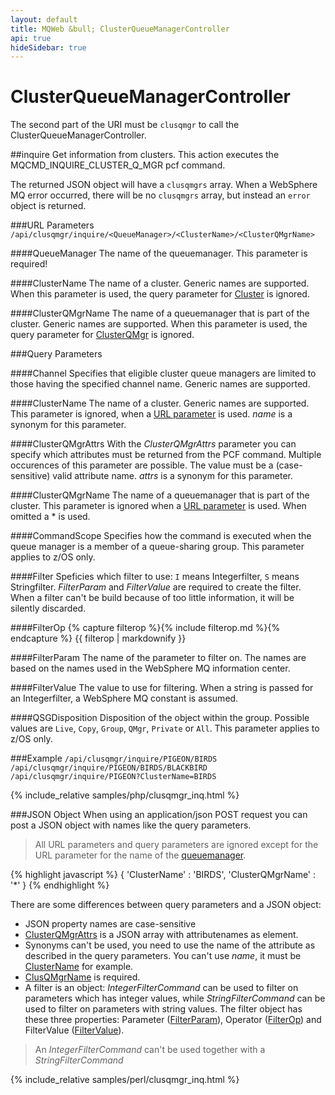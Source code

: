 ```yaml
---
layout: default
title: MQWeb &bull; ClusterQueueManagerController
api: true
hideSidebar: true
---
```

ClusterQueueManagerController
=============================

The second part of the URI must be `clusqmgr` to call the ClusterQueueManagerController.

##<a name="inquire"></a>inquire
Get information from clusters. This action executes the 
MQCMD_INQUIRE_CLUSTER_Q_MGR pcf command.

The returned JSON object will have a `clusqmgrs` array. When a WebSphere MQ
error occurred, there will be no `clusqmgrs` array, but instead an `error`
object is returned.

###<a name="inquireURL"></a>URL Parameters
`/api/clusqmgr/inquire/<QueueManager>/<ClusterName>/<ClusterQMgrName>`

####<a name="inquireURLQueueManager"></a>QueueManager
The name of the queuemanager. This parameter is required!

####<a name="inquireURLClusterName"></a>ClusterName
The name of a cluster. Generic names are supported. When this parameter is used, 
the query parameter for [Cluster](#inquireQueryClusterName) is ignored.

####<a name="inquireURLClusterQMgrName"></a>ClusterQMgrName
The name of a queuemanager that is part of the cluster. Generic names are 
supported. When this parameter is used, the query parameter for 
[ClusterQMgr](#inquireQueryClusterQMgrName) is ignored.

###<a name="inquireQuery"></a>Query Parameters

####<a name="inquireQueryChannel"></a>Channel
Specifies that eligible cluster queue managers are limited to those having the 
specified channel name. Generic names are supported.

####<a name="inquireQueryClusterName"></a>ClusterName
The name of a cluster. Generic names are supported. This parameter is ignored, 
when a [URL parameter](#inquireURLClusterName) is used. *name* is a synonym
for this parameter.

####<a name="inquireQueryClusterQMgrAttrs"></a>ClusterQMgrAttrs
With the *ClusterQMgrAttrs* parameter you can specify which attributes must be 
returned from the PCF command. Multiple occurences of this parameter are 
possible. The value must be a (case-sensitive) valid attribute name. *attrs* is
a synonym for this parameter.

####<a name="inquireQueryClusterQMgrName"></a>ClusterQMgrName
The name of a queuemanager that is part of the cluster. This parameter is 
ignored when a [URL parameter](#inquireURLClusterQMgrName) is used. When omitted
a * is used.

####<a name="inquireQueryCommandScope"></a>CommandScope
Specifies how the command is executed when the queue manager is a member of a 
queue-sharing group. This parameter applies to z/OS only.

####<a name="inquireQueryFilter"></a>Filter
Speficies which filter to use: `I` means Integerfilter, `S` means Stringfilter.
*FilterParam* and *FilterValue* are required to create the filter. When a 
filter can't be build because of too little information, it will be silently 
discarded.

####<a name="inquireQueryFilterOp"></a>FilterOp
{% capture filterop %}{% include filterop.md %}{% endcapture %}
{{ filterop | markdownify }}

####<a name="inquireQueryFilterParam"></a>FilterParam
The name of the parameter to filter on. The names are based on the names used 
in the WebSphere MQ information center.

####<a name="inquireQueryFilterValue"></a>FilterValue
The value to use for filtering. When a string is passed for an Integerfilter, 
a WebSphere MQ constant is assumed.

####<a name="inquireQueryQSGDisposition"></a>QSGDisposition
Disposition of the object within the group. Possible values are `Live`, `Copy`, 
`Group`, `QMgr`, `Private` or `All`. This parameter applies to z/OS only.

###<a name="inquireExample"></a>Example
`/api/clusqmgr/inquire/PIGEON/BIRDS`  
`/api/clusqmgr/inquire/PIGEON/BIRDS/BLACKBIRD`  
`/api/clusqmgr/inquire/PIGEON?ClusterName=BIRDS`

{% include_relative samples/php/clusqmgr_inq.html %}

###<a name="inquireJSON"></a>JSON Object
When using an application/json POST request you can post a JSON object with 
names like the query parameters.

> All URL parameters and query parameters are ignored except for the URL 
> parameter for the name of the [queuemanager](#inquireURLQueueManager).

{% highlight javascript %}
    {
      'ClusterName' : 'BIRDS',
      'ClusterQMgrName' : '*'
    }
{% endhighlight %}

There are some differences between query parameters and a JSON object:

+ JSON property names are case-sensitive
+ [ClusterQMgrAttrs](#inquireQueryClusterQMgrAttrs) is a JSON array with 
  attributenames as element.
+ Synonyms can't be used, you need to use the name of the attribute
  as described in the query parameters. You can't use *name*, it must be 
  [ClusterName](#inquireQueryClusterName) for example.
+ [ClusQMgrName](#inquireQueryClusterQMgrName) is required.
+ A filter is an object: *IntegerFilterCommand* can be used to filter on 
  parameters which has integer values, while *StringFilterCommand* can be used 
  to filter on parameters with string values. The filter object has these 
  three properties: Parameter ([FilterParam](#inquireQueryFilterParam)), 
  Operator ([FilterOp](#inquireQueryFilterOp)) and FilterValue 
  ([FilterValue](#inquireQueryFilterValue)).

> An *IntegerFilterCommand* can't be used together with a *StringFilterCommand*

{% include_relative samples/perl/clusqmgr_inq.html %}

